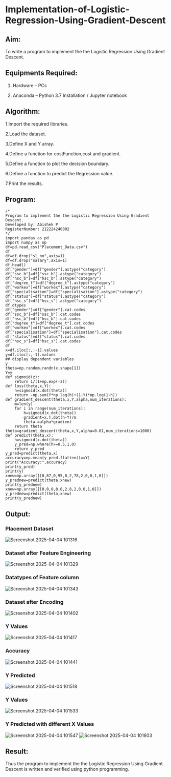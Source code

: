 # Implementation-of-Logistic-Regression-Using-Gradient-Descent

## Aim:

To write a program to implement the the Logistic Regression Using Gradient Descent.

## Equipments Required:

1. Hardware – PCs

2. Anaconda – Python 3.7 Installation / Jupyter notebook

## Algorithm:

1.Import the required libraries.

2.Load the dataset.

3.Define X and Y array.

4.Define a function for costFunction,cost and gradient.

5.Define a function to plot the decision boundary.

6.Define a function to predict the Regression value.

7.Print the results.

## Program:
```
/*
Program to implement the the Logistic Regression Using Gradient Descent.
Developed by: Abishek P
RegisterNumber: 212224240002
*/
import pandas as pd
import numpy as np
df=pd.read_csv("Placement_Data.csv")
df
df=df.drop("sl_no",axis=1)
df=df.drop("salary",axis=1)
df.head()
df["gender"]=df["gender"].astype("category")
df["ssc_b"]=df["ssc_b"].astype("category")
df["hsc_b"]=df["hsc_b"].astype("category")
df["degree_t"]=df["degree_t"].astype("category")
df["workex"]=df["workex"].astype("category")
df["specialisation"]=df["specialisation"].astype("category")
df["status"]=df["status"].astype("category")
df["hsc_s"]=df["hsc_s"].astype("category")
df.dtypes
df["gender"]=df["gender"].cat.codes
df["ssc_b"]=df["ssc_b"].cat.codes
df["hsc_b"]=df["hsc_b"].cat.codes
df["degree_t"]=df["degree_t"].cat.codes
df["workex"]=df["workex"].cat.codes
df["specialisation"]=df["specialisation"].cat.codes
df["status"]=df["status"].cat.codes
df["hsc_s"]=df["hsc_s"].cat.codes
df
x=df.iloc[:,:-1].values
y=df.iloc[:,-1].values
## display dependent variables
y
theta=np.random.randn(x.shape[1])
Y=y
def sigmoid(z):
    return 1/(1+np.exp(-z))
def loss(theta,x,Y):
    h=sigmoid(x.dot(theta))
    return -np.sum(Y*np.log(h)+(1-Y)*np.log(1-h))
def gradient_descent(theta,x,Y,alpha,num_iterations):
    m=len(y)
    for i in range(num_iterations):
        h=sigmoid(x.dot(theta))
        gradient=x.T.dot(h-Y)/m
        theta-=alpha*gradient
    return theta
theta=gradient_descent(theta,x,Y,alpha=0.01,num_iterations=1000)
def predict(theta,x):
    h=sigmoid(x.dot(theta))
    y_pred=np.where(h>=0.5,1,0)
    return y_pred
y_pred=predict(theta,x)
accuracy=np.mean(y_pred.flatten()==Y)
print("Accuracy:",accuracy)
print(y_pred)
print(y)
xnew=np.array([[0,87,0,95,0,2,78,2,0,0,1,0]])
y_prednew=predict(theta,xnew)
print(y_prednew)
xnew=np.array([[0,0,0,0,0,2,8,2,0,0,1,0]])
y_prednew=predict(theta,xnew)
print(y_prednew)
```

## Output:

### Placement Dataset
![Screenshot 2025-04-04 101316](https://github.com/user-attachments/assets/6f8899cb-83b4-4000-905b-2e0a39ea4cae)

### Dataset after Feature Engineering
![Screenshot 2025-04-04 101329](https://github.com/user-attachments/assets/7c4d3cd2-cea5-473f-933e-2573a6554fc4)

### Datatypes of Feature column
![Screenshot 2025-04-04 101343](https://github.com/user-attachments/assets/ff599f6b-10c9-4b51-9442-4bae961aa998)

### Dataset after Encoding
![Screenshot 2025-04-04 101402](https://github.com/user-attachments/assets/db1ecf83-417b-4bbf-a18a-36924ac361fd)

### Y Values
![Screenshot 2025-04-04 101417](https://github.com/user-attachments/assets/1a85c693-9785-4def-abc3-2b4602cf70b6)

### Accuracy
![Screenshot 2025-04-04 101441](https://github.com/user-attachments/assets/fd98934f-a112-4bbc-947e-8722434ae64b)

### Y Predicted
![Screenshot 2025-04-04 101518](https://github.com/user-attachments/assets/6fae9842-24b0-48db-b867-08282b36e1df)

### Y Values
![Screenshot 2025-04-04 101533](https://github.com/user-attachments/assets/599bad22-65ce-4c6d-a67e-9f1a77f3565a)

### Y Predicted with different X Values
![Screenshot 2025-04-04 101547](https://github.com/user-attachments/assets/9bb91fe0-8749-4025-b83e-962f6c8fc4f6)
![Screenshot 2025-04-04 101603](https://github.com/user-attachments/assets/dab5e903-6eab-4198-a6d8-cc8ebc52f3b4)


## Result:

Thus the program to implement the the Logistic Regression Using Gradient Descent is written and verified using python programming.

